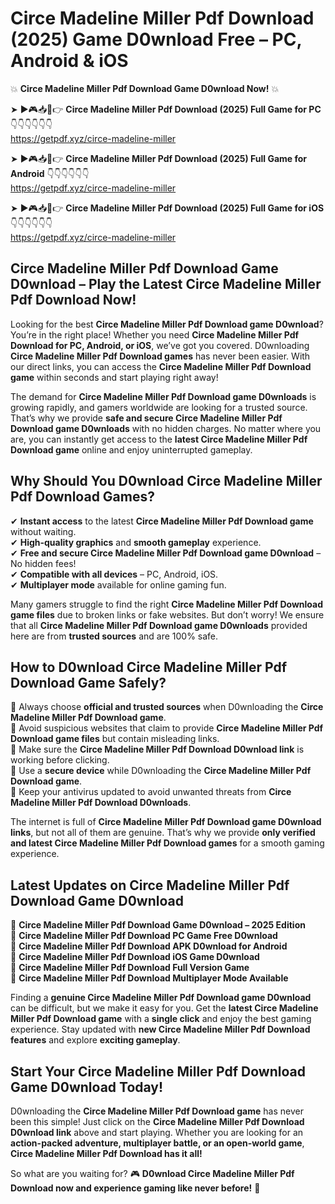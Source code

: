 # Circe Madeline Miller Pdf Download (2025) Game D0wnload Free – PC, Android & iOS

💥 **Circe Madeline Miller Pdf Download Game D0wnload Now!** 💥  

➤ ►🎮📥📱👉 **Circe Madeline Miller Pdf Download (2025) Full Game for PC** 👇👇👇👇👇👇  
https://getpdf.xyz/circe-madeline-miller  

➤ ►🎮📥📱👉 **Circe Madeline Miller Pdf Download (2025) Full Game for Android** 👇👇👇👇👇👇  
https://getpdf.xyz/circe-madeline-miller  

➤ ►🎮📥📱👉 **Circe Madeline Miller Pdf Download (2025) Full Game for iOS** 👇👇👇👇👇👇  
https://getpdf.xyz/circe-madeline-miller  

## Circe Madeline Miller Pdf Download Game D0wnload – Play the Latest Circe Madeline Miller Pdf Download Now!

Looking for the best **Circe Madeline Miller Pdf Download game D0wnload**? You’re in the right place! Whether you need **Circe Madeline Miller Pdf Download for PC, Android, or iOS**, we’ve got you covered. D0wnloading **Circe Madeline Miller Pdf Download games** has never been easier. With our direct links, you can access the **Circe Madeline Miller Pdf Download game** within seconds and start playing right away!  

The demand for **Circe Madeline Miller Pdf Download game D0wnloads** is growing rapidly, and gamers worldwide are looking for a trusted source. That’s why we provide **safe and secure Circe Madeline Miller Pdf Download game D0wnloads** with no hidden charges. No matter where you are, you can instantly get access to the **latest Circe Madeline Miller Pdf Download game** online and enjoy uninterrupted gameplay.  

## **Why Should You D0wnload Circe Madeline Miller Pdf Download Games?**  

✔ **Instant access** to the latest **Circe Madeline Miller Pdf Download game** without waiting.  
✔ **High-quality graphics** and **smooth gameplay** experience.  
✔ **Free and secure Circe Madeline Miller Pdf Download game D0wnload** – No hidden fees!  
✔ **Compatible with all devices** – PC, Android, iOS.  
✔ **Multiplayer mode** available for online gaming fun.  

Many gamers struggle to find the right **Circe Madeline Miller Pdf Download game files** due to broken links or fake websites. But don’t worry! We ensure that all **Circe Madeline Miller Pdf Download game D0wnloads** provided here are from **trusted sources** and are 100% safe.  

## **How to D0wnload Circe Madeline Miller Pdf Download Game Safely?**  

📌 Always choose **official and trusted sources** when D0wnloading the **Circe Madeline Miller Pdf Download game**.  
📌 Avoid suspicious websites that claim to provide **Circe Madeline Miller Pdf Download game files** but contain misleading links.  
📌 Make sure the **Circe Madeline Miller Pdf Download D0wnload link** is working before clicking.  
📌 Use a **secure device** while D0wnloading the **Circe Madeline Miller Pdf Download game**.  
📌 Keep your antivirus updated to avoid unwanted threats from **Circe Madeline Miller Pdf Download D0wnloads**.  

The internet is full of **Circe Madeline Miller Pdf Download game D0wnload links**, but not all of them are genuine. That’s why we provide **only verified and latest Circe Madeline Miller Pdf Download games** for a smooth gaming experience.  

## **Latest Updates on Circe Madeline Miller Pdf Download Game D0wnload**  

🔹 **Circe Madeline Miller Pdf Download Game D0wnload – 2025 Edition**  
🔹 **Circe Madeline Miller Pdf Download PC Game Free D0wnload**  
🔹 **Circe Madeline Miller Pdf Download APK D0wnload for Android**  
🔹 **Circe Madeline Miller Pdf Download iOS Game D0wnload**  
🔹 **Circe Madeline Miller Pdf Download Full Version Game**  
🔹 **Circe Madeline Miller Pdf Download Multiplayer Mode Available**  

Finding a **genuine Circe Madeline Miller Pdf Download game D0wnload** can be difficult, but we make it easy for you. Get the **latest Circe Madeline Miller Pdf Download game** with a **single click** and enjoy the best gaming experience. Stay updated with **new Circe Madeline Miller Pdf Download features** and explore **exciting gameplay**.  

## **Start Your Circe Madeline Miller Pdf Download Game D0wnload Today!**  

D0wnloading the **Circe Madeline Miller Pdf Download game** has never been this simple! Just click on the **Circe Madeline Miller Pdf Download D0wnload link** above and start playing. Whether you are looking for an **action-packed adventure, multiplayer battle, or an open-world game**, **Circe Madeline Miller Pdf Download has it all!**  

So what are you waiting for? 🎮 **D0wnload Circe Madeline Miller Pdf Download now and experience gaming like never before!** 🚀  